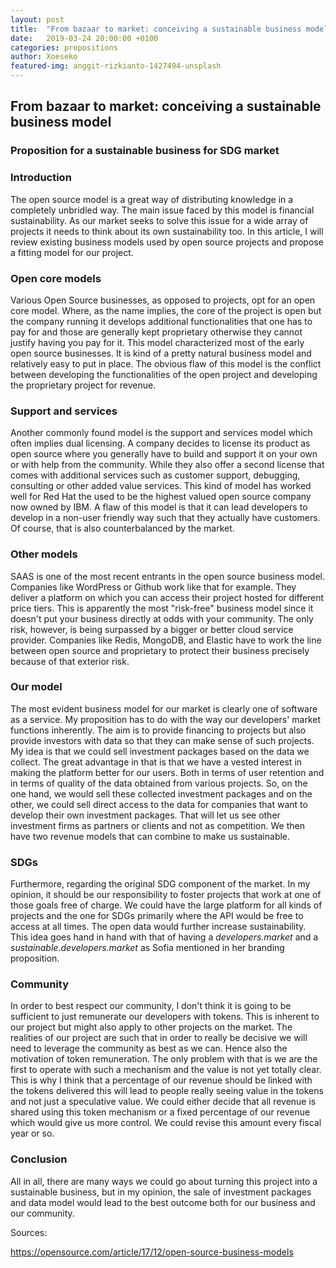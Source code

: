 ```yaml
---
layout: post
title:  "From bazaar to market: conceiving a sustainable business model"
date:   2019-03-24 20:00:00 +0100
categories: propositions
author: Xoeseko
featured-img: anggit-rizkianto-1427494-unsplash
---
```

## From bazaar to market: conceiving a sustainable business model
### Proposition for a sustainable business for SDG market

### Introduction
The open source model is a great way of distributing knowledge in a completely unbridled way. The main issue faced by this model is financial sustainability. As our market seeks to solve this issue for a wide array of projects it needs to think about its own sustainability too. In this article, I will review existing business models used by open source projects and propose a fitting model for our project.

### Open core models
Various Open Source businesses, as opposed to projects, opt for an open core model. Where, as the name implies, the core of the project is open but the company running it develops additional functionalities that one has to pay for and those are generally kept proprietary otherwise they cannot justify having you pay for it. This model characterized most of the early open source businesses. It is kind of a pretty natural business model and relatively easy to put in place. The obvious flaw of this model is the conflict between developing the functionalities of the open project and developing the proprietary project for revenue.

### Support and services
Another commonly found model is the support and services model which often implies dual licensing. A company decides to license its product as open source where you generally have to build and support it on your own or with help from the community. While they also offer a second license that comes with additional services such as customer support, debugging, consulting or other added value services. This kind of model has worked well for Red Hat the used to be the highest valued open source company now owned by IBM. A flaw of this model is that it can lead developers to develop in a non-user friendly way such that they actually have customers. Of course, that is also counterbalanced by the market.

### Other models
SAAS is one of the most recent entrants in the open source business model. Companies like WordPress or Github work like that for example. They deliver a platform on which you can access their project hosted for different price tiers. This is apparently the most "risk-free" business model since it doesn't put your business directly at odds with your community. The only risk, however, is being surpassed by a bigger or better cloud service provider. Companies like Redis, MongoDB, and Elastic have to work the line between open source and proprietary to protect their business precisely because of that exterior risk.

### Our model
The most evident business model for our market is clearly one of software as a service. My proposition has to do with the way our developers' market functions inherently. The aim is to provide financing to projects but also provide investors with data so that they can make sense of such projects. My idea is that we could sell investment packages based on the data we collect. The great advantage in that is that we have a vested interest in making the platform better for our users. Both in terms of user retention and in terms of quality of the data obtained from various projects. So, on the one hand, we would sell these collected investment packages and on the other, we could sell direct access to the data for companies that want to develop their own investment packages. That will let us see other investment firms as partners or clients and not as competition. We then have two revenue models that can combine to make us sustainable.

### SDGs
Furthermore, regarding the original SDG component of the market. In my opinion, it should be our responsibility to foster projects that work at one of those goals free of charge. We could have the large platform for all kinds of projects and the one for SDGs primarily where the API would be free to access at all times. The open data would further increase sustainability. This idea goes hand in hand with that of having a _developers.market_ and a _sustainable.developers.market_ as Sofia mentioned in her branding proposition.

### Community
In order to best respect our community, I don't think it is going to be sufficient to just remunerate our developers with tokens. This is inherent to our project but might also apply to other projects on the market. The realities of our project are such that in order to really be decisive we will need to leverage the community as best as we can. Hence also the motivation of token remuneration. The only problem with that is we are the first to operate with such a mechanism and the value is not yet totally clear. This is why I think that a percentage of our revenue should be linked with the tokens delivered this will lead to people really seeing value in the tokens and not just a speculative value. We could either decide that all revenue is shared using this token mechanism or a fixed percentage of our revenue which would give us more control. We could revise this amount every fiscal year or so.

### Conclusion
All in all, there are many ways we could go about turning this project into a sustainable business, but in my opinion, the sale of investment packages and data model would lead to the best outcome both for our business and our community.


Sources:

https://opensource.com/article/17/12/open-source-business-models
